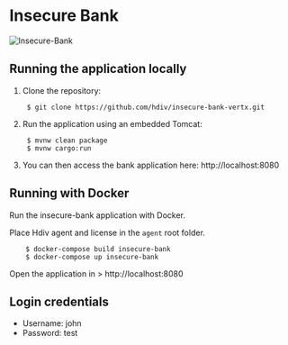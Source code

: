 # Insecure Bank
![Insecure-Bank](https://hdivsecurity.com/img/bank.png)
## Running the application locally

1. Clone the repository:

        $ git clone https://github.com/hdiv/insecure-bank-vertx.git

2. Run the application using an embedded Tomcat:

        $ mvnw clean package
        $ mvnw cargo:run

3. You can then access the bank application here: http://localhost:8080

## Running with Docker

Run the insecure-bank application with Docker.

Place Hdiv agent and license in the ``agent`` root folder.

        $ docker-compose build insecure-bank
        $ docker-compose up insecure-bank

Open the application in > http://localhost:8080

## Login credentials
- Username: john
- Password: test